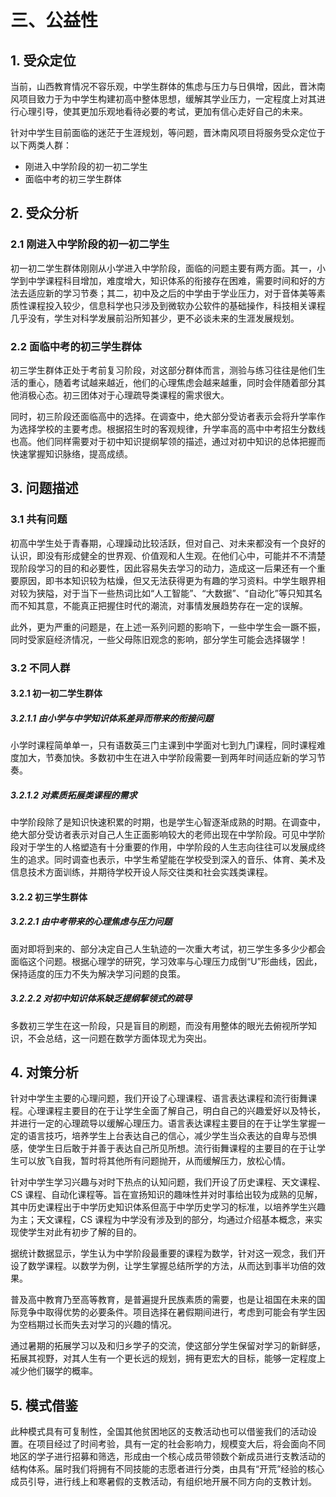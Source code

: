 # 三、公益性

## 1. 受众定位

当前，山西教育情况不容乐观，中学生群体的焦虑与压力与日俱增，因此，晋沐南风项目致力于为中学生构建初高中整体思想，缓解其学业压力，一定程度上对其进行心理引导，使其更加乐观地看待必要的考试，更加有信心走好自己的未来。

针对中学生目前面临的迷茫于生涯规划，等问题，晋沐南风项目将服务受众定位于以下两类人群：

- 刚进入中学阶段的初一初二学生
- 面临中考的初三学生群体

## 2. 受众分析

### 2.1 刚进入中学阶段的初一初二学生

初一初二学生群体刚刚从小学进入中学阶段，面临的问题主要有两方面。其一，小学到中学课程科目增加，难度增大，知识体系的衔接存在困难，需要时间和好的方法去适应新的学习节奏；其二，初中及之后的中学由于学业压力，对于音体美等素质性课程投入较少，信息科学也只涉及到微软办公软件的基础操作，科技相关课程几乎没有，学生对科学发展前沿所知甚少，更不必谈未来的生涯发展规划。

### 2.2 面临中考的初三学生群体

初三学生群体正处于考前复习阶段，对这部分群体而言，测验与练习往往是他们生活的重心，随着考试越来越近，他们的心理焦虑会越来越重，同时会伴随着部分其他消极心态。初三团体对于心理疏导类课程的需求很大。

同时，初三阶段还面临高中的选择。在调查中，绝大部分受访者表示会将升学率作为选择学校的主要考虑。根据招生时的客观规律，升学率高的高中中考招生分数线也高。他们同样需要对于初中知识提纲挈领的描述，通过对初中知识的总体把握而快速掌握知识脉络，提高成绩。

## 3. 问题描述

### 3.1 共有问题

初高中学生处于青春期，心理躁动比较活跃，但对自己、对未来都没有一个良好的认识，即没有形成健全的世界观、价值观和人生观。在他们心中，可能并不不清楚现阶段学习的目的和必要性，因此容易失去学习的动力，造成这一后果还有一个重要原因，即书本知识较为枯燥，但又无法获得更为有趣的学习资料。中学生眼界相对较为狭隘，对于当下一些热词比如“人工智能”、“大数据”、“自动化”等只知其名而不知其意，不能真正把握住时代的潮流，对事情发展趋势存在一定的误解。

此外，更为严重的问题是，在上述一系列问题的影响下，一些中学生会一蹶不振，同时受家庭经济情况，一些父母陈旧观念的影响，部分学生可能会选择辍学！

### 3.2 不同人群

#### 3.2.1 初一初二学生群体

##### 3.2.1.1 由小学与中学知识体系差异而带来的衔接问题

小学时课程简单单一，只有语数英三门主课到中学面对七到九门课程，同时课程难度加大，节奏加快。多数初中生在进入中学阶段需要一到两年时间适应新的学习节奏。

##### 3.2.1.2 对素质拓展类课程的需求

中学阶段除了是知识快速积累的时期，也是学生心智逐渐成熟的时期。在调查中，绝大部分受访者表示对自己人生正面影响较大的老师出现在中学阶段。可见中学阶段对于学生的人格塑造有十分重要的作用，中学阶段的人生志向往往可以发展成终生的追求。同时调查也表示，中学生希望能在学校受到深入的音乐、体育、美术及信息技术方面训练，并期待学校开设人际交往类和社会实践类课程。

#### 3.2.2 初三学生群体

##### 3.2.2.1 由中考带来的心理焦虑与压力问题

面对即将到来的、部分决定自己人生轨迹的一次重大考试，初三学生多多少少都会面临这个问题。根据心理学的研究，学习效率与心理压力成倒“U”形曲线，因此，保持适度的压力不失为解决学习问题的良策。

##### 3.2.2.2 对初中知识体系缺乏提纲挈领式的疏导

多数初三学生在这一阶段，只是盲目的刷题，而没有用整体的眼光去俯视所学知识，不会总结，这一问题在数学方面体现尤为突出。

## 4. 对策分析

针对中学生主要的心理问题，我们开设了心理课程、语言表达课程和流行街舞课程。心理课程主要目的在于让学生全面了解自己，明白自己的兴趣爱好以及特长，并进行一定的心理疏导以缓解心理压力。语言表达课程主要目的在于让学生掌握一定的语言技巧，培养学生上台表达自己的信心，减少学生当众表达的自卑与恐惧感，使学生日后敢于并善于表达自己所见所想。流行街舞课程的主要目的在于让学生可以放飞自我，暂时将其他所有问题抛开，从而缓解压力，放松心情。

针对中学生学习兴趣与对时下热点的认知问题，我们开设了历史课程、天文课程、CS 课程、自动化课程等。旨在宣扬知识的趣味性并对时事给出较为成熟的见解，其中历史课程出于中学历史知识体系但高于中学历史学习的标准，以培养学生兴趣为主；天文课程，CS 课程为中学没有涉及到的部分，均通过介绍基本概念，来实现使学生对此有初步了解的目的。

据统计数据显示，学生认为中学阶段最重要的课程为数学，针对这一观念，我们开设了数学课程。以数学为例，让学生掌握总结所学的方法，从而达到事半功倍的效果。

普及高中教育乃至高等教育，是普遍提升民族素质的需要，也是让祖国在未来的国际竞争中取得优势的必要条件。项目选择在暑假期间进行，考虑到可能会有学生因为空档期过长而失去对学习的兴趣的情况。

通过暑期的拓展学习以及和归乡学子的交流，使这部分学生保留对学习的新鲜感，拓展其视野，对其人生有一个更长远的规划，拥有更宏大的目标，能够一定程度上减少他们辍学的概率。

## 5. 模式借鉴

此种模式具有可复制性，全国其他贫困地区的支教活动也可以借鉴我们的活动设置。在项目经过了时间考验，具有一定的社会影响力，规模变大后，将会面向不同地区的学子进行招募和筛选，形成由一个核心成员带领数个新成员进行支教活动的结构体系。届时我们将拥有不同技能的志愿者进行分类，由具有“开荒”经验的核心成员引导，进行线上和寒暑假的支教活动，有组织地开展不同方向的支教计划。
